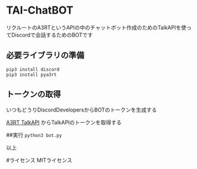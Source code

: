 # TAI-ChatBOT

リクルートのA3RTというAPIの中のチャットボット作成のためのTalkAPIを使ってDiscordで会話するためのBOTです

## 必要ライブラリの準備
```
pip3 install discord
pip3 install pya3rt
```

## トークンの取得
いつもどうりDiscordDevelopersからBOTのトークンを生成する

[A3RT TalkAPI](https://a3rt.recruit-tech.co.jp/product/talkAPI/) からTalkAPIのトークンを取得する

##実行
`python3 bot.py`

以上

#ライセンス
MITライセンス
